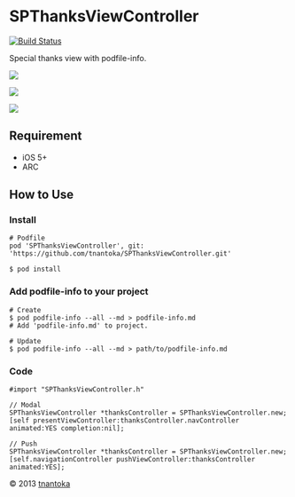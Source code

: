 # SPThanksViewController

[![Build Status](https://travis-ci.org/tnantoka/SPThanksViewController.png?branch=master)](https://travis-ci.org/tnantoka/SPThanksViewController)

Special thanks view with podfile-info.

![](http://tobioka.net/wp-content/uploads/2013/06/SPThanksViewController_phone1.png)

![](http://tobioka.net/wp-content/uploads/2013/06/SPThanksViewController_phone2.png)

![](http://tobioka.net/wp-content/uploads/2013/06/SPThanksViewController_pad.png)

## Requirement
* iOS 5+
* ARC

## How to Use

### Install
    # Podfile
    pod 'SPThanksViewController', git: 'https://github.com/tnantoka/SPThanksViewController.git'
    
    $ pod install

### Add podfile-info to your project
    # Create
	$ pod podfile-info --all --md > podfile-info.md
    # Add 'podfile-info.md' to project.
	
	# Update
	$ pod podfile-info --all --md > path/to/podfile-info.md
	
### Code
    #import "SPThanksViewController.h"

	// Modal
    SPThanksViewController *thanksController = SPThanksViewController.new;
    [self presentViewController:thanksController.navController animated:YES completion:nil];

    // Push
    SPThanksViewController *thanksController = SPThanksViewController.new;
    [self.navigationController pushViewController:thanksController animated:YES];

&copy; 2013 [tnantoka](https://twitter.com/tnantoka)


